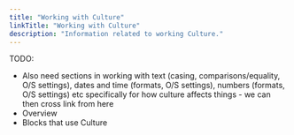 ```yaml
---
title: "Working with Culture"
linkTitle: "Working with Culture"
description: "Information related to working Culture."
---
```


TODO:

* Also need sections in working with text (casing, comparisons/equality, O/S settings), dates and time (formats, O/S settings), numbers (formats, O/S settings) etc specifically for how culture affects things - we can then cross link from here
* Overview
* Blocks that use Culture
